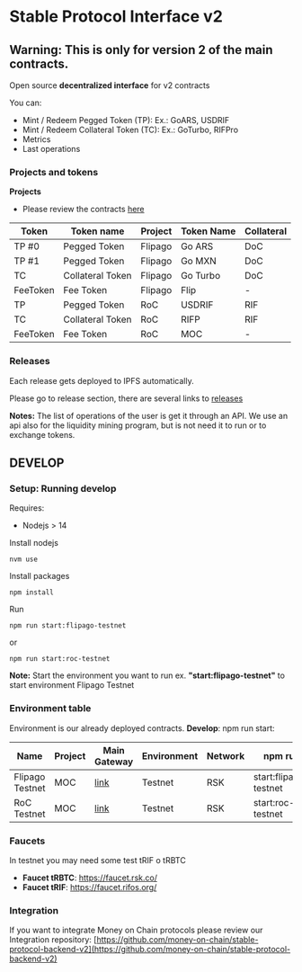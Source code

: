 # Stable Protocol Interface v2

## Warning: This is only for version 2 of the main contracts.

Open source **decentralized interface** for v2 contracts

You can:

* Mint / Redeem Pegged Token (TP): Ex.: GoARS, USDRIF
* Mint / Redeem Collateral Token (TC): Ex.: GoTurbo, RIFPro
* Metrics
* Last operations


### Projects and tokens 

**Projects**

* Please review the contracts [here](https://github.com/money-on-chain/main-sc-protocol)


| Token    | Token name       | Project | Token Name | Collateral |
|----------|------------------|---------|------------|------------|
| TP #0    | Pegged Token     | Flipago | Go ARS     | DoC        |
| TP #1    | Pegged Token     | Flipago | Go MXN     | DoC        |
| TC       | Collateral Token | Flipago | Go Turbo   | DoC        |
| FeeToken | Fee Token        | Flipago | Flip       | -          |
| TP       | Pegged Token     | RoC     | USDRIF     | RIF        |
| TC       | Collateral Token | RoC     | RIFP       | RIF        |
| FeeToken | Fee Token        | RoC     | MOC        | -          |



### Releases

Each release gets deployed to IPFS automatically.

Please go to release section, there are several links to [releases](https://github.com/money-on-chain/release) 

**Notes:** The list of operations of the user is get it through an  API. We use an api also for the liquidity mining program, but is not need it to run or to exchange tokens.


## DEVELOP

### Setup: Running develop

Requires:

* Nodejs > 14

Install nodejs

`nvm use`

Install packages

`npm install`

Run

`npm run start:flipago-testnet`

or 

`npm run start:roc-testnet`

**Note:** Start the environment you want to run ex. **"start:flipago-testnet"** to start environment Flipago Testnet 


### Environment table

Environment is our already deployed contracts. 
**Develop**: npm run start:<environment>

| Name            | Project | Main Gateway                         | Environment | Network | npm run               |
|-----------------|---------|--------------------------------------|-------------|---------|-----------------------|
| Flipago Testnet | MOC     | [link](https://www.moneyonchain.com) | Testnet     | RSK     | start:flipago-testnet |
| RoC Testnet     | MOC     | [link](https://www.moneyonchain.com) | Testnet     | RSK     | start:roc-testnet     |



### Faucets

In testnet you may need some test tRIF o tRBTC

* **Faucet tRBTC**: https://faucet.rsk.co/
* **Faucet tRIF**: https://faucet.rifos.org/


### Integration

If you want to integrate Money on Chain protocols please review our Integration repository:  [https://github.com/money-on-chain/stable-protocol-backend-v2](https://github.com/money-on-chain/stable-protocol-backend-v2)
